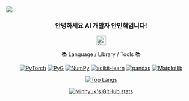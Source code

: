<img src="https://capsule-render.vercel.app/api?type=Transparent&color=5E7FFF&height=150&section=header&text=Minhyuk's%20GitHub&fontSize=42" href="https://github.com/als7928"/>

<div align=center>
<h3>안녕하세요 AI 개발자 안민혁입니다!</h3>

 <img src="https://raw.githubusercontent.com/Tarikul-Islam-Anik/Animated-Fluent-Emojis/master/Emojis/Smilies/Beaming%20Face%20with%20Smiling%20Eyes.png" alt="Beaming Face with Smiling Eyes" width="25" height="25" />

📚 Language / Library / Tools 📚

<a href='https://pytorch.org/'>![PyTorch](https://img.shields.io/badge/PyTorch-3776AB?style=flat&logo=PyTorch&logoColor=white)</a>
<a href='https://pyg.org/'>![PyG](https://img.shields.io/badge/PyG-3C2179?style=flat&logo=PyG&logoColor=white)</a>
<a href='https://numpy.org/'>![NumPy](https://img.shields.io/badge/NumPy-013243?style=flat&logo=NumPy&logoColor=white)</a>
<a href='https://scikit-learn.org/'>![scikit-learn](https://img.shields.io/badge/scikit--learn-F7931E?style=flat&logo=scikit-learn&logoColor=white)</a>
<a href='https://pandas.pydata.org/'>![pandas](https://img.shields.io/badge/pandas-150458?style=flat&logo=pandas&logoColor=white)</a>
<a href='https://matplotlib.org/'>![Matplotlib](https://img.shields.io/badge/Matplotlib-%23ffffff.svg?style=flat&logo=Matplotlib&logoColor=black)</a>

[![Top Langs](https://github-readme-stats.vercel.app/api/top-langs/?username=als7928&langs_count=4&layout=compact)](https://github.com/anuraghazra/github-readme-stats)

[![Minhyuk's GitHub stats](https://github-readme-stats.vercel.app/api?username=als7928)](https://github.com/anuraghazra/github-readme-stats)
</div>
